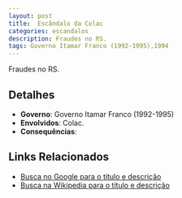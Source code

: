 ```yaml
---
layout: post
title:  Escândalo da Colac
categories: escandalos
description: Fraudes no RS.
tags: Governo Itamar Franco (1992-1995),1994
---
```


Fraudes no RS.

## Detalhes
- **Governo**: Governo Itamar Franco (1992-1995)
- **Envolvidos**: Colac.
- **Consequências**: 

## Links Relacionados
- [Busca no Google para o título e descrição](https://www.google.com/search?q=Esc%C3%A2ndalo%20da%20Colac%20Fraudes%20no%20RS.%20Governo%20Itamar%20Franco%20%281992-1995%29)
- [Busca na Wikipedia para o título e descrição](https://en.wikipedia.org/w/index.php?search=Esc%C3%A2ndalo%20da%20Colac%20Fraudes%20no%20RS.%20Governo%20Itamar%20Franco%20%281992-1995%29)
